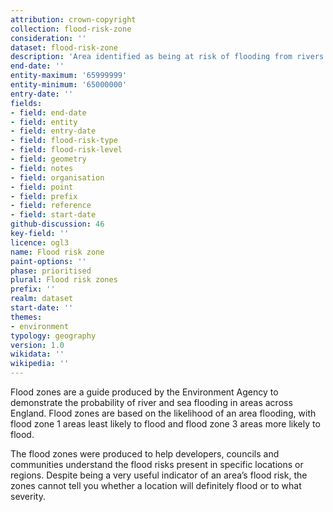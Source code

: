 ```yaml
---
attribution: crown-copyright
collection: flood-risk-zone
consideration: ''
dataset: flood-risk-zone
description: 'Area identified as being at risk of flooding from rivers or the sea'
end-date: ''
entity-maximum: '65999999'
entity-minimum: '65000000'
entry-date: ''
fields:
- field: end-date
- field: entity
- field: entry-date
- field: flood-risk-type
- field: flood-risk-level
- field: geometry
- field: notes
- field: organisation
- field: point
- field: prefix
- field: reference
- field: start-date
github-discussion: 46
key-field: ''
licence: ogl3
name: Flood risk zone
paint-options: ''
phase: prioritised
plural: Flood risk zones
prefix: ''
realm: dataset
start-date: ''
themes:
- environment
typology: geography
version: 1.0
wikidata: ''
wikipedia: ''
---
```


Flood zones are a guide produced by the Environment Agency to demonstrate the probability of river and sea flooding in areas across England. Flood zones are based on the likelihood of an area flooding, with flood zone 1 areas least likely to flood and flood zone 3 areas more likely to flood. 

The flood zones were produced to help developers, councils and communities understand the flood risks present in specific locations or regions. Despite being a very useful indicator of an area’s flood risk, the zones cannot tell you whether a location will definitely flood or to what severity.
